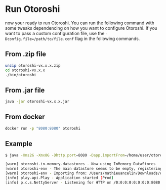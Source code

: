 # Run Otoroshi

now your ready to run Otoroshi. You can run the following command with some tweaks dependencing on how you want to configure Otoroshi. If you want to pass a custom configuration file, use the `-Dconfig.file=/path/to/file.conf` flag in the following commands.

## From .zip file

```sh
unzip otoroshi-vx.x.x.zip
cd otoroshi-vx.x.x
./bin/otoroshi
```

## From .jar file

```sh
java -jar otoroshi-vx.x.x.jar
```

## From docker

```sh
docker run -p "8080:8080" otoroshi
```


## Example

```sh
$ java -Xms2G -Xmx8G -Dhttp.port=8080 -Dapp.importFrom=/home/user/otoroshi-2017-12-05-11-04-39.json -Dconfig.file=/home/user/oto.conf -jar ./otoroshi.jar

[warn] otoroshi-in-memory-datastores - Now using InMemory DataStores
[warn] otoroshi-env - The main datastore seems to be empty, registering some basic services
[warn] otoroshi-env - Importing from: /Users/mathieuancelin/Downloads/dev-otoroshi-2017-12-05-11-04-39.json
[info] play.api.Play - Application started (Prod)
[info] p.c.s.NettyServer - Listening for HTTP on /0:0:0:0:0:0:0:0:8080
```
